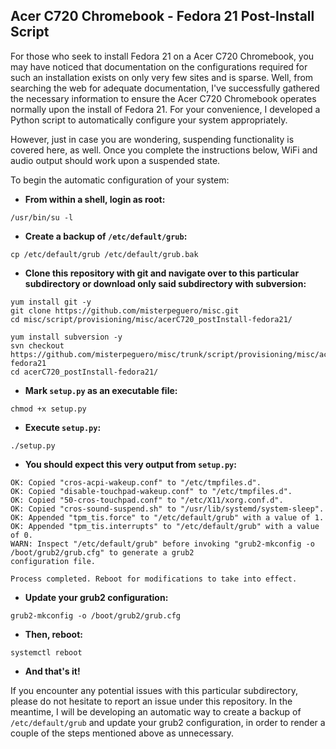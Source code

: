 ## Acer C720 Chromebook - Fedora 21 Post-Install Script

For those who seek to install Fedora 21 on a Acer C720 Chromebook, you may have noticed that documentation on the configurations required for such an installation exists on only very few sites and is sparse. Well, from searching the web for adequate documentation, I've successfully gathered the necessary information to ensure the Acer C720 Chromebook operates normally upon the install of Fedora 21. For your convenience, I developed a Python script to automatically configure your system appropriately.

However, just in case you are wondering, suspending functionality is covered here, as well. Once you complete the instructions below, WiFi and audio output should work upon a suspended state.

To begin the automatic configuration of your system:

- **From within a shell, login as root:**
```
/usr/bin/su -l
```

- **Create a backup of `/etc/default/grub`:**
```
cp /etc/default/grub /etc/default/grub.bak
```

- **Clone this repository with git and navigate over to this particular subdirectory or download only said subdirectory with subversion:**
```
yum install git -y
git clone https://github.com/misterpeguero/misc.git
cd misc/script/provisioning/misc/acerC720_postInstall-fedora21/
```
```
yum install subversion -y
svn checkout https://github.com/misterpeguero/misc/trunk/script/provisioning/misc/acerC720_postInstall-fedora21
cd acerC720_postInstall-fedora21/
```

- **Mark `setup.py` as an executable file:**
```
chmod +x setup.py
```

- **Execute `setup.py`:**
```
./setup.py
```

- **You should expect this very output from `setup.py`:**
```
OK: Copied "cros-acpi-wakeup.conf" to "/etc/tmpfiles.d".
OK: Copied "disable-touchpad-wakeup.conf" to "/etc/tmpfiles.d".
OK: Copied "50-cros-touchpad.conf" to "/etc/X11/xorg.conf.d".
OK: Copied "cros-sound-suspend.sh" to "/usr/lib/systemd/system-sleep".
OK: Appended "tpm_tis.force" to "/etc/default/grub" with a value of 1.
OK: Appended "tpm_tis.interrupts" to "/etc/default/grub" with a value of 0.
WARN: Inspect "/etc/default/grub" before invoking "grub2-mkconfig -o /boot/grub2/grub.cfg" to generate a grub2 
configuration file.

Process completed. Reboot for modifications to take into effect.
```

- **Update your grub2 configuration:**
```
grub2-mkconfig -o /boot/grub2/grub.cfg
```

- **Then, reboot:**
```
systemctl reboot
```

- **And that's it!**

If you encounter any potential issues with this particular subdirectory, please do not hesitate to report an issue under this repository. In the meantime, I will be developing an automatic way to create a backup of `/etc/default/grub` and update your grub2 configuration, in order to render a couple of the steps mentioned above as unnecessary.
